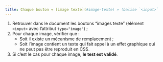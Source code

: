 ```yaml
---
title: Chaque bouton « [image texte](#image-texte) » (balise `<input>` avec l’attribut `type="image"`) [porteur d’information](#image-porteuse-d-information), en l’absence d’un [mécanisme de remplacement](#mecanisme-de-remplacement), doit si possible être remplacé par du [texte stylé](#texte-style). Cette règle est-elle respectée (hors cas particuliers) ?
---
```


1. Retrouver dans le document les boutons “images texte” (élément `<input>` avec l’attribut `type="image"`) ;
2. Pour chaque image, vérifier que :
   - Soit il existe un mécanisme de remplacement ;
   - Soit l’image contient un texte qui fait appel à un effet graphique qui ne peut pas être reproduit en CSS.
3. Si c’est le cas pour chaque image, **le test est validé**.
